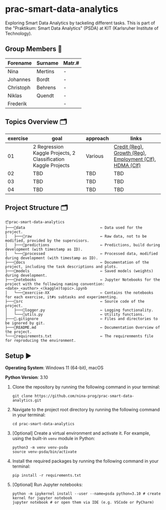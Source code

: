 # prac-smart-data-analytics
Exploring Smart Data Analytics by tackeling different tasks. This is part of the "Praktikum: Smart Data Analytics" (PSDA) at KIT (Karlsruher Institute of Technology).

## Group Members 👤 
| Forename  | Surname | Matr.#  |
|-----------|---------|---------|
| Nina      | Mertins | - |
| Johannes  | Bordt   | - |
| Christoph | Behrens | - |
| Niklas    | Quendt  | - |
| Frederik  |         | - |

## Topics Overview 🗂️
| exercise | goal                                                           | approach | links                                                                                                                                                                                                                                                                                                                              |
|----------|----------------------------------------------------------------|----------|------------------------------------------------------------------------------------------------------------------------------------------------------------------------------------------------------------------------------------------------------------------------------------------------------------------------------------|
| 01       | 2 Regression Kaggle Projects, 2 Classification Kaggle Projects | Various  | [Credit (Reg)](https://www.kaggle.com/c/teco-psda-exercisesheet1-credit-2024/), [Growth (Reg)](https://www.kaggle.com/c/teco-psda-exercisesheet1-growth-2024/), [Employment (Clf)](https://www.kaggle.com/c/teco-psda-exercisesheet1-employment-2024/), [HDMA (Clf)](https://www.kaggle.com/c/teco-psda-exercisesheet1-hdma-2024/) |
| 02       | TBD                                                            | TBD      | TBD                                                                                                                                                                                                                                                                                                                                |
| 03       | TBD                                                            | TBD      | TBD                                                                                                                                                                                                                                                                                                                                |
| 04       | TBD                                                            | TBD      | TBD                                                                                                                                                                                                                                                                                                                                |

## Project Structure 🗂️
```
📦prac-smart-data-analytics
├───📂data                                  ← Data used for the project.
│   ├───📂raw                               ← Raw data, not to be modified, provided by the supervisors.
│   ├───📂predictions                       ← Predictions, build during development (with timestamp as ID).
│   └───📂processed                         ← Processed data, modified during development (with timestamp as ID).
├───📂docs                                  ← Documentation of the project, including the task descriptions and plots.
├───📂models                                ← Saved models (weights) during development.
├───📂notebooks                             ← Jupyter Notebooks for the project with the following naming convention: <date>_<author>_<(kaggle)topic>.ipynb
│   └───📂exercise-XX                       ← Contains the notebooks for each exercise, it#s subtasks and experimenting.
├───📂src                                   ← Source code of the project.
│   ├───📄logger.py                         ← Logging functionality.
│   └───📄utils.py                          ← Utility functions.
├───📄.gitignore                            ← Files and directories to be ignored by git.
├───📄README.md                             ← Documentation Overview of the project.
└───📄requirements.txt                      ← The requirenments file for reproducing the environment.
```

## Setup ▶️
**Operating System**: Windows 11 (64-bit), macOS

**Python Version**: 3.10

1. Clone the repository by running the following command in your terminal:

   ```
   git clone https://github.com/nina-prog/prac-smart-data-analytics.git
   ```

2. Navigate to the project root directory by running the following command in your terminal:

   ```
   cd prac-smart-data-analytics
   ```

3. [Optional] Create a virtual environment and activate it. For example, using the built-in `venv` module in Python:

   ```
   python3 -m venv venv-psda
   source venv-psda/bin/activate
   ```

5. Install the required packages by running the following command in your terminal:

   ```
   pip install -r requirements.txt
   ```
   
7. [Optional] Run Jupyter notebooks:

   ```
   python -m ipykernel install --user --name=psda python=3.10 # create kernel for jupyter notebook
   jupyter notebook # or open them via IDE (e.g. VSCode or PyCharm)
   ```

